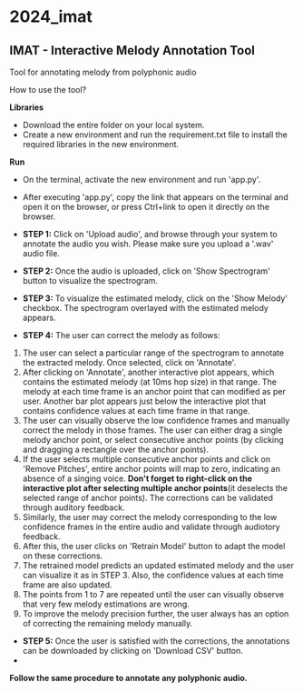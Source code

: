# 2024_imat
## IMAT - Interactive Melody Annotation Tool
Tool for annotating melody from polyphonic audio

How to use the tool?

**Libraries**
- Download the entire folder on your local system.
- Create a new environment and run the requirement.txt file to install the required libraries in the new environment.

**Run**
- On the terminal, activate the new environment and run 'app.py'.
- After executing 'app.py', copy the link that appears on the terminal and open it on the browser, or press Ctrl+link to open it directly on the browser.
  
- **STEP 1:** Click on 'Upload audio', and browse through your system to annotate the audio you wish. Please make sure you upload a '.wav' audio file.
- **STEP 2:** Once the audio is uploaded, click on 'Show Spectrogram' button to visualize the spectrogram.
- **STEP 3:** To visualize the estimated melody, click on the 'Show Melody' checkbox. The spectrogram overlayed with the estimated melody appears.
- **STEP 4:** The user can correct the melody as follows:
1. The user can select a particular range of the spectrogram to annotate the extracted melody. Once selected, click on 'Annotate'.
2. After clicking on 'Annotate', another interactive plot appears, which contains the estimated melody (at 10ms hop size) in that range. The melody at each time frame is an anchor point that can modified as per user. Another bar plot appears just below the interactive plot that contains confidence values at each time frame in that range.
3. The user can visually observe the low confidence frames and manually correct the melody in those frames. The user can either drag a single melody anchor point, or select consecutive anchor points (by clicking and dragging a rectangle over the anchor points).
4. If the user selects multiple consecutive anchor points and click on 'Remove Pitches', entire anchor points will map to zero, indicating an absence of a singing voice. **Don't forget to right-click on the interactive plot after selecting multiple anchor points**(it deselects the selected range of anchor points). The corrections can be validated through auditory feedback.
5. Similarly, the user may correct the melody corresponding to the low confidence frames in the entire audio and validate through audiotory feedback.
6. After this, the user clicks on 'Retrain Model' button to adapt the model on these corrections.
7. The retrained model predicts an updated estimated melody and the user can visualize it as in STEP 3. Also, the confidence values at each time frame are also updated.
8. The points from 1 to 7 are repeated until the user can visually observe that very few melody estimations are wrong.
9. To improve the melody precision further, the user always has an option of correcting the remaining melody manually.
- **STEP 5:** Once the user is satisfied with the corrections, the annotations can be downloaded by clicking on 'Download CSV' button.
- 
**Follow the same procedure to annotate any polyphonic audio.**
